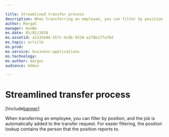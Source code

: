 ```yaml
---

title: Streamlined transfer process
description: When transferring an employee, you can filter by position, and the job is automatically added to the transfer request.
author: MargoC
manager: AnnBe
ms.date: 05/01/2018
ms.assetid: a1333e8d-357c-4c8b-9318-a1f8b1f7a76d
ms.topic: article
ms.prod: 
ms.service: business-applications
ms.technology: 
ms.author: margoc
audience: Admin

---
```

#  Streamlined transfer process




[!include[banner](../../../includes/banner.md)]

When transferring an employee, you can filter by position, and the job is
automatically added to the transfer request. For easier filtering, the position
lookup contains the person that the position reports to.
